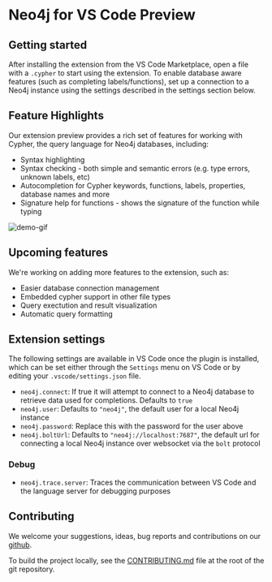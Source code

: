 # Neo4j for VS Code Preview

## Getting started

After installing the extension from the VS Code Marketplace, open a file with a `.cypher` to start using the extension. To enable database aware features (such as completing labels/functions), set up a connection to a Neo4j instance using the settings described in the settings section below.

## Feature Highlights

Our extension preview provides a rich set of features for working with Cypher, the query language for Neo4j databases, including:

- Syntax highlighting
- Syntax checking - both simple and semantic errors (e.g. type errors, unknown labels, etc)
- Autocompletion for Cypher keywords, functions, labels, properties, database names and more
- Signature help for functions - shows the signature of the function while typing

![demo-gif](https://github.com/neo4j/cypher-language-support/blob/main/packages/vscode-extension/images/demo.gif?raw=true)

## Upcoming features

We're working on adding more features to the extension, such as:

- Easier database connection management
- Embedded cypher support in other file types
- Query exectution and result visualization
- Automatic query formatting

## Extension settings

The following settings are available in VS Code once the plugin is installed, which can be set either through the `Settings` menu on VS Code or by editing your `.vscode/settings.json` file.

- `neo4j.connect`: If true it will attempt to connect to a Neo4j database to retrieve data used for completions. Defaults to `true`
- `neo4j.user`: Defaults to `"neo4j"`, the default user for a local Neo4j instance
- `neo4j.password`: Replace this with the password for the user above
- `neo4j.boltUrl`: Defaults to `"neo4j://localhost:7687"`, the default url for connecting a local Neo4j instance over websocket via the `bolt` protocol

### Debug

- `neo4j.trace.server`: Traces the communication between VS Code and the language server for debugging purposes

## Contributing

We welcome your suggestions, ideas, bug reports and contributions on our [github](https://github.com/neo4j/cypher-language-support).

To build the project locally, see the [CONTRIBUTING.md](https://github.com/neo4j/cypher-language-support/blob/main/CONTRIBUTING.md) file at the root of the git repository.
